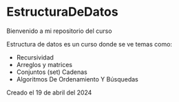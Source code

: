 # EstructuraDeDatos
Bienvenido a mi repositorio del curso

Estructura de datos es un curso donde se ve temas como:
- Recursividad
- Arreglos y matrices
- Conjuntos (set) Cadenas
- Algoritmos De Ordenamiento Y Búsquedas

Creado el 19 de abril del 2024 
